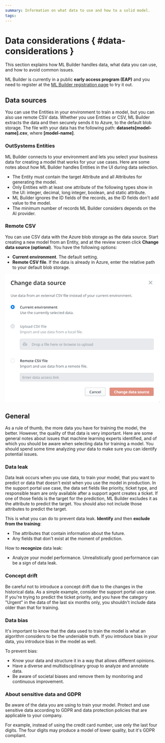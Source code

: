 ```yaml
---
summary: Information on what data to use and how to a solid model. 
tags:
---
```


# Data considerations { #data-considerations }

This section explains how ML Builder handles data, what data you can use, and how to avoid common issues.

<div class="info" markdown="1">

ML Builder is currently in a public **early access program (EAP)** and you need to register at the [ML Builder registration page](https://www.outsystems.com/eap-ml-builder/) to try it out.

</div>

## Data sources

You can use the Entities in your environment to train a model, but you can also use remote CSV data. Whether you use Entities or CSV, ML Builder extracts the data and then securely sends it to Azure, to the default blob storage. The file with your data has the following path: **datasets\[model-name].csv**, where **[model-name]**.

### OutSystems Entities

ML Builder connects to your environment and lets you select your business data for creating a model that works for your use cases. Here are some notes about how ML Builder handles Entities in the UI during data selection.

* The Entity must contain the target Attribute and all Attributes for generating the model.
* Only Entities with at least one attribute of the following types show in the UI: integer, decimal, long integer, boolean, and static attribute.
* ML Builder ignores the ID fields of the records, as the ID fields don't add value to the model.
* The minimum number of records ML Builder considers depends on the AI provider. 

### Remote CSV

You can use CSV data with the Azure blob storage as the data source. Start creating a new model from an Entity, and at the review screen click **Change data source (optional**). You have the following options:

* **Current environment**. The default setting.
* **Remote CSV file**. If the data is already in Azure, enter the relative path to your default blob storage.

![Change data source dialog](images/change-data-source.png?width=450)

## General

As a rule of thumb, the more data you have for training the model, the better. However, the quality of that data is very important. Here are some general notes about issues that machine learning experts identified, and of which you should be aware when selecting data for training a model. You should spend some time analyzing your data to make sure you can identify potential issues. 

### Data leak

Data leak occurs when you use data, to train your model, that you want to predict or data that doesn't exist when you use the model in production. In the support portal use case, the data set fields like priority, ticket type, and responsible team are only available after a support agent creates a ticket. If one of those fields is the target for the prediction, ML Builder excludes it as the attribute to predict the target. You should also not include those attributes to predict the target.

This is what you can do to prevent data leak. **Identify** and then **exclude from the training**:

* The attributes that contain information about the future.
* Any fields that don't exist at the moment of prediction.

How to **recognize** data leak:

* Analyze your model performance. Unrealistically good performance can be a sign of data leak.

### Concept drift     

Be careful not to introduce a concept drift due to the changes in the historical data. As a simple example, consider the support portal use case. If you're trying to predict the ticket priority, and you have the category "Urgent" in the data of the last six months only, you shouldn't include data older than that for training.

### Data bias

It's important to know that the data used to train the model is what an algorithm considers to be the undeniable truth. If you introduce bias in your data, you introduce bias in the model as well.

To prevent bias:

* Know your data and structure it in a way that allows different opinions.
* Have a diverse and multidisciplinary group to analyze and annotate data.
* Be aware of societal biases and remove them by monitoring and continuous improvement.

### About sensitive data  and GDPR

Be aware of the data you are using to train your model. Protect and use sensitive data according to GDPR and data protection policies that are applicable to your company.

For example, instead of using the credit card number, use only the last four digits. The four digits may produce a model of lower quality, but it's GDPR compliant.